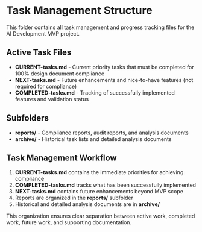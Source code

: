 # Task Management Structure

This folder contains all task management and progress tracking files for the AI Development MVP project.

## Active Task Files

- **CURRENT-tasks.md** - Current priority tasks that must be completed for 100% design document compliance
- **NEXT-tasks.md** - Future enhancements and nice-to-have features (not required for compliance)
- **COMPLETED-tasks.md** - Tracking of successfully implemented features and validation status

## Subfolders

- **reports/** - Compliance reports, audit reports, and analysis documents
- **archive/** - Historical task lists and detailed analysis documents

## Task Management Workflow

1. **CURRENT-tasks.md** contains the immediate priorities for achieving compliance
2. **COMPLETED-tasks.md** tracks what has been successfully implemented
3. **NEXT-tasks.md** contains future enhancements beyond MVP scope
4. Reports are organized in the **reports/** subfolder
5. Historical and detailed analysis documents are in **archive/**

This organization ensures clear separation between active work, completed work, future work, and supporting documentation.